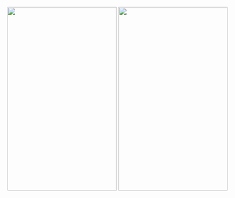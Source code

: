 <img src=user-images.githubusercontent.com/56589369/88459725-35261980-cea0-11ea-8e37-940d0a349699.png height="420" width="250">        <img src=https://user-images.githubusercontent.com/56589369/88459744-45d68f80-cea0-11ea-9dab-5e4c079bde07.png height="420" width="250">
